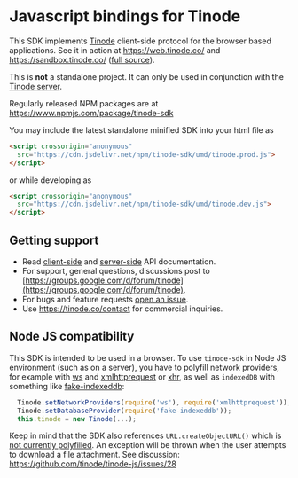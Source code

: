 # Javascript bindings for Tinode

This SDK implements [Tinode](https://github.com/tinode/chat) client-side protocol for the browser based applications. See it in action
at https://web.tinode.co/ and https://sandbox.tinode.co/ ([full source](https://github.com/tinode/webapp)).

This is **not** a standalone project. It can only be used in conjunction with the [Tinode server](https://github.com/tinode/chat).

Regularly released NPM packages are at https://www.npmjs.com/package/tinode-sdk

You may include the latest standalone minified SDK into your html file as
```html
<script crossorigin="anonymous"
  src="https://cdn.jsdelivr.net/npm/tinode-sdk/umd/tinode.prod.js">
</script>
```
or while developing as
```html
<script crossorigin="anonymous"
  src="https://cdn.jsdelivr.net/npm/tinode-sdk/umd/tinode.dev.js">
</script>
```

## Getting support

* Read [client-side](http://tinode.github.io/js-api/) and [server-side](https://github.com/tinode/chat/blob/master/docs/API.md) API documentation.
* For support, general questions, discussions post to [https://groups.google.com/d/forum/tinode](https://groups.google.com/d/forum/tinode).
* For bugs and feature requests [open an issue](https://github.com/tinode/tinode-js/issues/new).
* Use https://tinode.co/contact for commercial inquiries.

## Node JS compatibility

This SDK is intended to be used in a browser. To use `tinode-sdk` in Node JS environment (such as on a server), you have to polyfill network providers, for example with [ws](https://www.npmjs.com/package/ws) and [xmlhttprequest](https://www.npmjs.com/package/xmlhttprequest) or [xhr](https://www.npmjs.com/package/xhr), as well as `indexedDB` with something like [fake-indexeddb](https://www.npmjs.com/package/fake-indexeddb):

```js
  Tinode.setNetworkProviders(require('ws'), require('xmlhttprequest'));
  Tinode.setDatabaseProvider(require('fake-indexeddb'));
  this.tinode = new Tinode(...);
```

Keep in mind that the SDK also references `URL.createObjectURL()` which is [not currently polyfilled](https://github.com/nodejs/node/issues/16167). An exception will be thrown when the user attempts to download a file attachment. See discussion: https://github.com/tinode/tinode-js/issues/28
